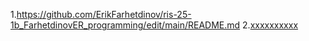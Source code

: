 1.<https://github.com/ErikFarhetdinov/ris-25-1b_FarhetdinovER_programming/edit/main/README.md>
2.[xxxxxxxxxx](https://github.com/ErikFarhetdinov/ris-25-1b_FarhetdinovER_programming/edit/main "xxxxxxx")

